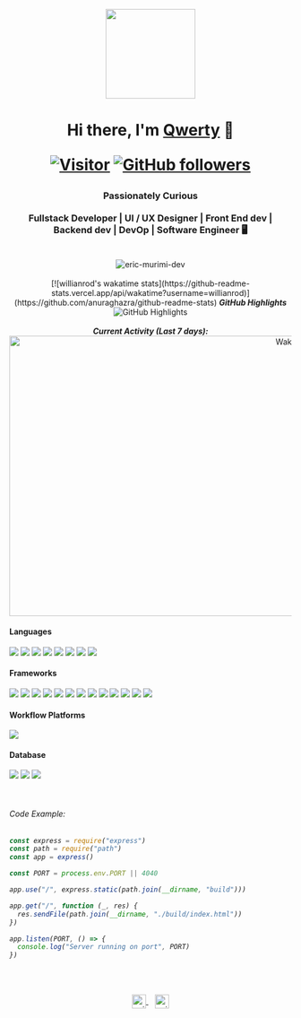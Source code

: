<p align="center">
    <img src="https://octodex.github.com/images/total-eclipse-of-the-octocat.jpg"
    height="160px" width="160px">
</p>

<h1 align="center">
    Hi there, I'm 
    <a href="https://github.com/eric-murimi" target="_blank">Qwerty</a> 👋

[![Visitor](https://komarev.com/ghpvc/?username=eric-murimi&style=flat&color=blueviolet)](https://github.com/eric-murimi) 
[![GitHub followers](https://img.shields.io/github/followers/eric-murimi.svg?style=social&label=Follow&color=blueviolet)](https://github.com/eric-murimi?tab=followers) 
</h1>

<h3 align="center">
    Passionately Curious
    <br/>
    <br/>
    Fullstack Developer | UI / UX Designer | Front End dev | Backend dev | DevOp | Software Engineer 🖥 
    <br/>
    <br/>
</h3>
<div>
    <p align="center">
        <img src="https://github-readme-stats.vercel.app/api?username=eric-murimi&count_private=true&show_icons=true&theme=prussian"
        alt=eric-murimi-dev />
        <br />
        <br />
        [![willianrod's wakatime stats](https://github-readme-stats.vercel.app/api/wakatime?username=willianrod)](https://github.com/anuraghazra/github-readme-stats)
        <b><em>GitHub Highlights</em></b>
        <br />
        <img src="https://github-readme-streak-stats.herokuapp.com/?user=eric-murimi" alt="GitHub Highlights" />
        <br />
        <br />
        <b><em>Current Activity (Last 7 days):</em></b> 
        <br />
        <img width="1000" height="500" src="https://wakatime.com/share/@2e27d1d5-a749-4484-bd55-093734a0a740/7ae1aa43-f6fb-4801-be45-e709545e1337.svg" alt="Wakatime" />
    </p>
</div>

#### Languages
[![](https://img.shields.io/badge/JavaScript-323330?style=for-the-badge&logo=javascript&logoColor=F7DF1E)]()
[![](https://img.shields.io/badge/Dart-0175C2?style=for-the-badge&logo=dart&logoColor=white)]()
[![](https://img.shields.io/badge/Python-3776AB?style=for-the-badge&logo=python&logoColor=white)]() 
[![](https://img.shields.io/badge/TypeScript-007ACC?style=for-the-badge&logo=typescript&logoColor=white)]() 
[![](https://img.shields.io/badge/CSS3-1572B6?style=for-the-badge&logo=css3&logoColor=white)]() 
[![](https://img.shields.io/badge/HTML5-E34F26?style=for-the-badge&logo=html5&logoColor=white)]()
[![](https://img.shields.io/badge/TensorFlow-FF6F00?style=for-the-badge&logo=TensorFlow&logoColor=white)]()
[![](https://img.shields.io/badge/Pandas-2C2D72?style=for-the-badge&logo=pandas&logoColor=white)]()

#### Frameworks
[![](https://img.shields.io/badge/React-20232A?style=for-the-badge&logo=react&logoColor=61DAFB)]() 
[![](https://img.shields.io/badge/Docker-2CA5E0?style=for-the-badge&logo=docker&logoColor=white)]() 
[![](https://img.shields.io/badge/Node.js-339933?style=for-the-badge&logo=nodedotjs&logoColor=white)]()
[![](https://img.shields.io/badge/Express.js-404D59?style=for-the-badge)]()
[![](https://img.shields.io/badge/Python-3776AB?style=for-the-badge&logo=python&logoColor=white)]()
[![](https://img.shields.io/badge/Flask-000000?style=for-the-badge&logo=flask&logoColor=white)]()
[![](https://img.shields.io/badge/Vue.js-35495E?style=for-the-badge&logo=vuedotjs&logoColor=4FC08D)]() 
[![](https://img.shields.io/badge/Git-F05032?style=for-the-badge&logo=git&logoColor=white)]()
[![](https://img.shields.io/badge/Postman-FF6C37?style=for-the-badge&logo=Postman&logoColor=white)]() 
[![](https://img.shields.io/badge/Tailwind_CSS-38B2AC?style=for-the-badge&logo=tailwind-css&logoColor=white)]() 
[![](https://img.shields.io/badge/firebase-ffca28?style=for-the-badge&logo=firebase&logoColor=black)]()
[![](https://img.shields.io/badge/Nginx-009639?style=for-the-badge&logo=nginx&logoColor=white)]() 
[![](https://img.shields.io/badge/Markdown-000000?style=for-the-badge&logo=markdown&logoColor=white)]()
[![]()]() 
[![]()]() 
[![]()]() 
[![]()]() 
[![]()]() 
[![]()]() 
[![]()]() 
[![]()]() 
[![]()]() 

#### Workflow Platforms
[![](https://img.shields.io/badge/Jira-0052CC?style=for-the-badge&logo=Jira&logoColor=white)]()


#### Database
[![](https://img.shields.io/badge/MySQL-00000F?style=for-the-badge&logo=mysql&logoColor=white)]()
[![](https://img.shields.io/badge/MongoDB-4EA94B?style=for-the-badge&logo=mongodb&logoColor=white)]()
[![](https://img.shields.io/badge/redis-%23DD0031.svg?&style=for-the-badge&logo=redis&logoColor=white)]()

<br/>
<h6>Code Example:<h6>

``` javascript
const express = require("express")
const path = require("path")
const app = express()

const PORT = process.env.PORT || 4040

app.use("/", express.static(path.join(__dirname, "build")))

app.get("/", function (_, res) {
  res.sendFile(path.join(__dirname, "./build/index.html"))
})

app.listen(PORT, () => {
  console.log("Server running on port", PORT)
})
```
<br/>
<br/>
<p align="center">
    <a href="https://www.linkedin.com/in/eric-murimi-dev/" target="blank">
        <img align="center" src="https://cdn-icons-png.flaticon.com/512/174/174857.png" alt="eric-murimi-dev" height="25" width="25" />
    </a> 
    &nbsp;&nbsp;
    <a href="https://twitter.com/therealmurimi" target="blank">
        <img align="center" src="https://cdn-icons-png.flaticon.com/512/733/733579.png" alt="eric-murimi" height="25" width="25" />
    </a>
    </a>
</p>
